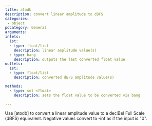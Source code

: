 ```yaml
---
title: atodb
description: convert linear amplitude to dBFS
categories:
 - object
pdcategory: General
arguments:
inlets:
  1st:
  - type: float/list
    description: linear amplitude value(s)
  - type: bang
    description: outputs the last converted float value
outlets:
  1st:
  - type: float/list
    description: converted dBFS amplitude value(s)

methods:
  - type: set <float>
    description: sets the float value to be converted via bang

---
```


Use [atodb] to convert a linear amplitude value to a deciBel Full Scale (dBFS) equivalent. Negative values convert to -inf as if the input is "0".

